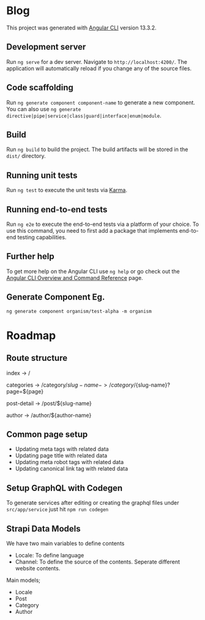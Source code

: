 # Blog

This project was generated with [Angular CLI](https://github.com/angular/angular-cli) version 13.3.2.

## Development server

Run `ng serve` for a dev server. Navigate to `http://localhost:4200/`. The application will automatically reload if you change any of the source files.

## Code scaffolding

Run `ng generate component component-name` to generate a new component. You can also use `ng generate directive|pipe|service|class|guard|interface|enum|module`.

## Build

Run `ng build` to build the project. The build artifacts will be stored in the `dist/` directory.

## Running unit tests

Run `ng test` to execute the unit tests via [Karma](https://karma-runner.github.io).

## Running end-to-end tests

Run `ng e2e` to execute the end-to-end tests via a platform of your choice. To use this command, you need to first add a package that implements end-to-end testing capabilities.

## Further help

To get more help on the Angular CLI use `ng help` or go check out the [Angular CLI Overview and Command Reference](https://angular.io/cli) page.

## Generate Component Eg.

`ng generate component organism/test-alpha -m organism`


# Roadmap

## Route structure

index       -> /

categories  -> /category/${slug-name}
            -> /category/${slug-name}?page=${page}

post-detail -> /post/${slug-name}

author      -> /author/${author-name}

## Common page setup

- Updating meta tags with related data
- Updating page title with related data
- Updating meta robot tags with related data
- Updating canonical link tag with related data


## Setup GraphQL with Codegen

To generate services after editing or creating the graphql files under `src/app/service` just hit `npm run codegen`

## Strapi Data Models

We have two main variables to define contents
 - Locale: To define language
 - Channel: To define the source of the contents. Seperate different website contents.

Main models;

- Locale
- Post
- Category
- Author



